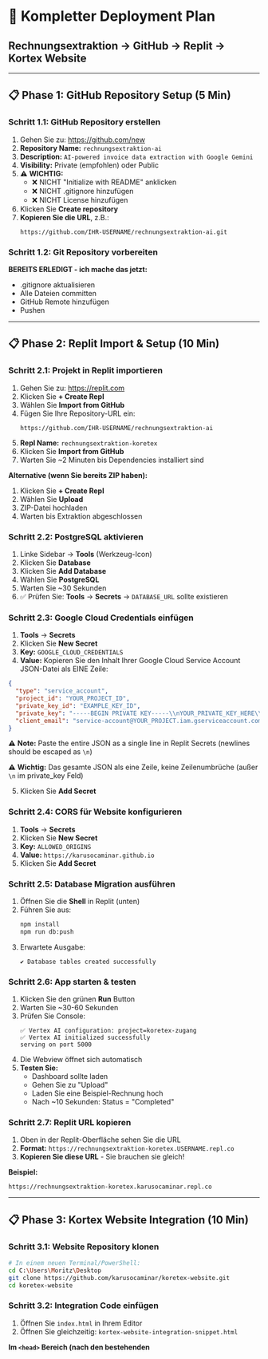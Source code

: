 # 🚀 Kompletter Deployment Plan
## Rechnungsextraktion → GitHub → Replit → Kortex Website

---

## 📋 Phase 1: GitHub Repository Setup (5 Min)

### Schritt 1.1: GitHub Repository erstellen

1. Gehen Sie zu: https://github.com/new
2. **Repository Name:** `rechnungsextraktion-ai`
3. **Description:** `AI-powered invoice data extraction with Google Gemini`
4. **Visibility:** Private (empfohlen) oder Public
5. ⚠️ **WICHTIG:** 
   - ❌ NICHT "Initialize with README" anklicken
   - ❌ NICHT .gitignore hinzufügen
   - ❌ NICHT License hinzufügen
6. Klicken Sie **Create repository**
7. **Kopieren Sie die URL**, z.B.:
   ```
   https://github.com/IHR-USERNAME/rechnungsextraktion-ai.git
   ```

### Schritt 1.2: Git Repository vorbereiten

**BEREITS ERLEDIGT - ich mache das jetzt:**
- .gitignore aktualisieren
- Alle Dateien committen
- GitHub Remote hinzufügen
- Pushen

---

## 📋 Phase 2: Replit Import & Setup (10 Min)

### Schritt 2.1: Projekt in Replit importieren

1. Gehen Sie zu: https://replit.com
2. Klicken Sie **+ Create Repl**
3. Wählen Sie **Import from GitHub**
4. Fügen Sie Ihre Repository-URL ein:
   ```
   https://github.com/IHR-USERNAME/rechnungsextraktion-ai
   ```
5. **Repl Name:** `rechnungsextraktion-koretex`
6. Klicken Sie **Import from GitHub**
7. Warten Sie ~2 Minuten bis Dependencies installiert sind

**Alternative (wenn Sie bereits ZIP haben):**
1. Klicken Sie **+ Create Repl**
2. Wählen Sie **Upload**
3. ZIP-Datei hochladen
4. Warten bis Extraktion abgeschlossen

### Schritt 2.2: PostgreSQL aktivieren

1. Linke Sidebar → **Tools** (Werkzeug-Icon)
2. Klicken Sie **Database**
3. Klicken Sie **Add Database**
4. Wählen Sie **PostgreSQL**
5. Warten Sie ~30 Sekunden
6. ✅ Prüfen Sie: **Tools** → **Secrets** → `DATABASE_URL` sollte existieren

### Schritt 2.3: Google Cloud Credentials einfügen

1. **Tools** → **Secrets**
2. Klicken Sie **New Secret**
3. **Key:** `GOOGLE_CLOUD_CREDENTIALS`
4. **Value:** Kopieren Sie den Inhalt Ihrer Google Cloud Service Account JSON-Datei als EINE Zeile:

```json
{
  "type": "service_account",
  "project_id": "YOUR_PROJECT_ID",
  "private_key_id": "EXAMPLE_KEY_ID",
  "private_key": "-----BEGIN PRIVATE KEY-----\\nYOUR_PRIVATE_KEY_HERE\\n-----END PRIVATE KEY-----\\n",
  "client_email": "service-account@YOUR_PROJECT.iam.gserviceaccount.com"
}
```

⚠️ **Note:** Paste the entire JSON as a single line in Replit Secrets (newlines should be escaped as `\n`)

⚠️ **Wichtig:** Das gesamte JSON als eine Zeile, keine Zeilenumbrüche (außer `\n` im private_key Feld)

5. Klicken Sie **Add Secret**

### Schritt 2.4: CORS für Website konfigurieren

1. **Tools** → **Secrets**
2. Klicken Sie **New Secret**
3. **Key:** `ALLOWED_ORIGINS`
4. **Value:** `https://karusocaminar.github.io`
5. Klicken Sie **Add Secret**

### Schritt 2.5: Database Migration ausführen

1. Öffnen Sie die **Shell** in Replit (unten)
2. Führen Sie aus:
   ```bash
   npm install
   npm run db:push
   ```
3. Erwartete Ausgabe:
   ```
   ✔ Database tables created successfully
   ```

### Schritt 2.6: App starten & testen

1. Klicken Sie den grünen **Run** Button
2. Warten Sie ~30-60 Sekunden
3. Prüfen Sie Console:
   ```
   ✅ Vertex AI configuration: project=koretex-zugang
   ✅ Vertex AI initialized successfully
   serving on port 5000
   ```
4. Die Webview öffnet sich automatisch
5. **Testen Sie:**
   - Dashboard sollte laden
   - Gehen Sie zu "Upload"
   - Laden Sie eine Beispiel-Rechnung hoch
   - Nach ~10 Sekunden: Status = "Completed"

### Schritt 2.7: Replit URL kopieren

1. Oben in der Replit-Oberfläche sehen Sie die URL
2. **Format:** `https://rechnungsextraktion-koretex.USERNAME.repl.co`
3. **Kopieren Sie diese URL** - Sie brauchen sie gleich!

**Beispiel:**
```
https://rechnungsextraktion-koretex.karusocaminar.repl.co
```

---

## 📋 Phase 3: Kortex Website Integration (10 Min)

### Schritt 3.1: Website Repository klonen

```bash
# In einem neuen Terminal/PowerShell:
cd C:\Users\Moritz\Desktop
git clone https://github.com/karusocaminar/koretex-website.git
cd koretex-website
```

### Schritt 3.2: Integration Code einfügen

1. Öffnen Sie `index.html` in Ihrem Editor
2. Öffnen Sie gleichzeitig: `kortex-website-integration-snippet.html`

**Im `<head>` Bereich (nach den bestehenden <style> Tags):**

Kopieren Sie den gesamten `<style>` Block aus dem Snippet (Zeile ~70-140)

**Vor dem schließenden `</body>` Tag:**

Kopieren Sie:
1. Den `<div id="invoice-modal">` Block (Zeile ~145-150)
2. Den kompletten `<script>` Block (Zeile ~155-280)

**Im "Live-Demo" Bereich (oder wo Sie möchten):**

Fügen Sie den Button ein:
```html
<button onclick="openInvoiceWorkflow()" 
        style="background: linear-gradient(135deg, #1e40af 0%, #3b82f6 100%); 
               color: white; 
               padding: 18px 32px; 
               border-radius: 50px; 
               border: none; 
               cursor: pointer; 
               font-size: 1.1rem; 
               font-weight: 600;
               display: inline-flex;
               align-items: center;
               gap: 10px;
               transition: all 0.2s;">
  <span>📄</span>
  <span>Invoice Data Extraction</span>
  <span>→</span>
</button>
```

### Schritt 3.3: Replit URL konfigurieren

In der `<script>` Sektion finden Sie (~Zeile 160):

```javascript
const INVOICE_WORKFLOW_URL = 'https://rechnungsextraktion-koretex.repl.co';
```

**Ersetzen Sie mit Ihrer echten Replit URL!**

### Schritt 3.4: Lokal testen

```bash
# Im koretex-website Ordner:
python -m http.server 8000

# Öffnen Sie im Browser:
# http://localhost:8000
```

**Testen Sie:**
1. Klicken Sie auf den "Invoice Data Extraction" Button
2. Modal sollte sich öffnen
3. Upload-Interface erscheint
4. Testen Sie mit einer Rechnung
5. Schließen mit X oder ESC

### Schritt 3.5: Auf GitHub Pages deployen

```bash
git add index.html
git commit -m "Add Invoice Extraction workflow integration"
git push origin main
```

**Live in 1-2 Minuten:**
```
https://karusocaminar.github.io/koretex-website/
```

---

## 📋 Phase 4: Final Testing & Verifizierung (5 Min)

### Schritt 4.1: End-to-End Test

1. **Öffnen Sie:** https://karusocaminar.github.io/koretex-website/
2. **Klicken Sie:** "Invoice Data Extraction" Button
3. **Modal öffnet sich** mit der Replit-App
4. **Laden Sie eine Rechnung hoch:**
   - Ziehen Sie eine PDF/JPG in die Dropzone
   - Klicken Sie "Upload & Process"
5. **Warten Sie ~10 Sekunden**
6. **Prüfen Sie:**
   - Status: "Processing" → "Completed"
   - Rechnung erscheint in "History"
   - Klicken Sie Details → Daten sollten extrahiert sein

### Schritt 4.2: Cross-Browser Testing

Testen Sie in:
- ✅ Chrome
- ✅ Firefox
- ✅ Safari (wenn verfügbar)
- ✅ Mobile (Smartphone)

### Schritt 4.3: Performance Check

1. Öffnen Sie Browser DevTools (F12)
2. Console Tab → Keine Fehler?
3. Network Tab → Alle Requests erfolgreich?
4. Application Tab → Keine CORS-Fehler?

---

## 📋 Phase 5: Production Optimization (Optional, 10 Min)

### Schritt 5.1: Replit auf "Always On"

⚠️ **Wichtig für Production:**

1. In Replit → Klicken Sie **Upgrade**
2. Wählen Sie **Hacker Plan** ($7/Monat)
3. Ihr Repl schläft dann nicht mehr ein
4. Schnellere Ladezeiten für Benutzer

**Ohne Hacker Plan:**
- App schläft nach ~1 Stunde Inaktivität
- Erste Anfrage dauert ~10 Sekunden zum Aufwachen
- Danach normal

### Schritt 5.2: Custom Domain (Optional)

Falls Sie eine eigene Domain für die App möchten:

1. In Replit → **Settings** → **Domains**
2. Klicken Sie **Add Domain**
3. Folgen Sie den DNS-Anweisungen
4. Beispiel: `app.kortexsystem.de`

Dann in Ihrer Website:
```javascript
const INVOICE_WORKFLOW_URL = 'https://app.kortexsystem.de';
```

### Schritt 5.3: Analytics Setup (Optional)

Fügen Sie Google Analytics hinzu für Tracking:

```html
<!-- In Ihrer Kortex Website index.html im <head> -->
<script async src="https://www.googletagmanager.com/gtag/js?id=G-XXXXXXXXXX"></script>
<script>
  window.dataLayer = window.dataLayer || [];
  function gtag(){dataLayer.push(arguments);}
  gtag('js', new Date());
  gtag('config', 'G-XXXXXXXXXX');
</script>
```

---

## ✅ Erfolgs-Checkliste

### Phase 1: GitHub ✓
- [ ] GitHub Repository erstellt
- [ ] Code committed und gepusht
- [ ] Repository ist sichtbar auf GitHub

### Phase 2: Replit ✓
- [ ] Projekt aus GitHub importiert
- [ ] PostgreSQL aktiviert
- [ ] `DATABASE_URL` Secret vorhanden
- [ ] `GOOGLE_CLOUD_CREDENTIALS` Secret gesetzt
- [ ] `ALLOWED_ORIGINS` Secret gesetzt
- [ ] `npm run db:push` erfolgreich
- [ ] App startet mit `✅ Vertex AI initialized`
- [ ] Test-Upload funktioniert
- [ ] Replit URL kopiert

### Phase 3: Website ✓
- [ ] koretex-website Repo geklont
- [ ] Integration Code eingefügt
- [ ] Replit URL aktualisiert
- [ ] Lokal getestet (http://localhost:8000)
- [ ] Auf GitHub gepusht
- [ ] Live auf GitHub Pages

### Phase 4: Testing ✓
- [ ] End-to-End Test erfolgreich
- [ ] Modal öffnet/schließt korrekt
- [ ] Upload funktioniert
- [ ] Extraktion erfolgreich
- [ ] Keine Console-Fehler
- [ ] Mobile-Test erfolgreich

### Phase 5: Production (Optional) ✓
- [ ] Replit Hacker Plan aktiviert (Always-On)
- [ ] Custom Domain konfiguriert (optional)
- [ ] Analytics eingerichtet (optional)

---

## 🎯 Erwartete URLs nach Completion

| Service | URL | Status |
|---------|-----|--------|
| **GitHub Repo** | `github.com/IHR-USERNAME/rechnungsextraktion-ai` | 🔒 Private/Public |
| **Replit App** | `rechnungsextraktion-koretex.USERNAME.repl.co` | 🟢 Live |
| **Kortex Website** | `karusocaminar.github.io/koretex-website` | 🟢 Live |

---

## 🆘 Troubleshooting

### "npm run db:push" schlägt fehl
```bash
# Prüfen Sie DATABASE_URL:
echo $DATABASE_URL

# Sollte beginnen mit: postgresql://...
```

### Modal öffnet nicht
- Prüfen Sie Browser Console (F12)
- CORS-Fehler? → `ALLOWED_ORIGINS` Secret korrekt?

### "Vertex AI ist nicht konfiguriert"
- Secret `GOOGLE_CLOUD_CREDENTIALS` vorhanden?
- Als EINE Zeile eingefügt (kein \n)?

### Replit App schläft ein
- Lösung: Hacker Plan ($7/Monat)
- Oder: Ping-Service verwenden (z.B. UptimeRobot)

---

## 📞 Support-Kontakt

Bei Problemen:
1. Prüfen Sie diese Checkliste nochmal
2. Schauen Sie in die Detail-Guides:
   - `REPLIT_SETUP.md`
   - `WEBSITE_INTEGRATION.md`
   - `README.md`

---

## 🎉 Fertig!

Ihre komplette Pipeline sollte jetzt sein:

```
Benutzer → Kortex Website → Button klicken 
  ↓
Modal öffnet → Replit App lädt
  ↓
Upload Rechnung → Gemini AI verarbeitet
  ↓
Daten extrahiert → Anzeige & Export
```

**Geschätzte Gesamtzeit:** 30-40 Minuten
**Monatliche Kosten:** ~$7-10 (Replit + Google AI)

**Viel Erfolg! 🚀**


